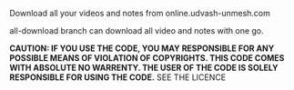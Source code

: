 Download all your videos and notes from online.udvash-unmesh.com

all-download branch can download all video and notes with one go.








**CAUTION: IF YOU USE THE CODE, YOU MAY RESPONSIBLE FOR ANY POSSIBLE MEANS OF VIOLATION OF COPYRIGHTS. THIS CODE COMES WITH ABSOLUTE NO WARRENTY. THE USER OF THE CODE IS SOLELY RESPONSIBLE FOR USING THE CODE.**
SEE THE LICENCE